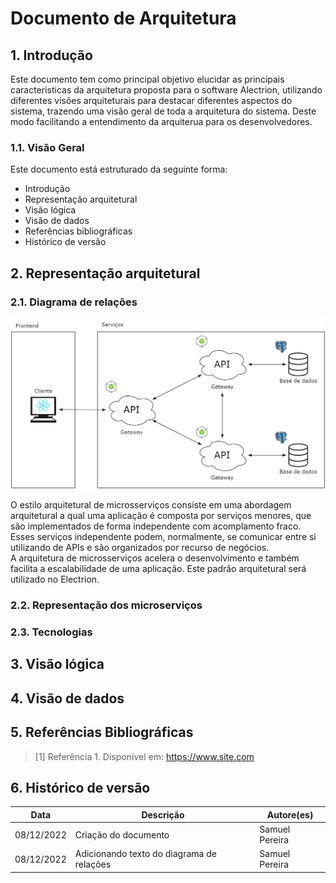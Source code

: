 # Documento de Arquitetura

## 1. Introdução
Este documento tem como principal objetivo elucidar as principais caracteristicas da arquitetura proposta para o software Alectrion, utilizando diferentes visões arquiteturais para destacar diferentes aspectos do sistema, trazendo uma visão geral de toda a arquitetura do sistema. Deste modo facilitando a entendimento da arquiterua para os desenvolvedores.

### 1.1. Visão Geral
Este documento está estruturado da seguinte forma:
- Introdução
- Representação arquitetural
- Visão lógica
- Visão de dados
- Referências bibliográficas
- Histórico de versão

## 2. Representação arquitetural
### 2.1. Diagrama de relações
![Diagrama de relações](../assets/documentos/relação.png)

O estilo arquitetural de microsserviços consiste em uma abordagem arquitetural a qual uma aplicação é composta por serviços menores, que são implementados de forma independente com acomplamento fraco. Esses serviços independente podem, normalmente, se comunicar entre si utilizando de APIs e são organizados por recurso de negócios.
<br/>
A arquitetura de microsserviços acelera o desenvolvimento e também facilita a escalabilidade de uma aplicação. Este padrão arquitetural será utilizado no Electrion.

### 2.2. Representação dos microserviços
### 2.3. Tecnologias

## 3. Visão lógica
## 4. Visão de dados

## 5. Referências Bibliográficas

<!-- Referências enumeradas-->

> [1] Referência 1. Disponível em: https://www.site.com

## 6. Histórico de versão

|**Data**|**Descrição**|**Autore(es)**|
|--------|-------------|--------------|
| 08/12/2022 | Criação do documento | Samuel Pereira |
| 08/12/2022 | Adicionando texto do diagrama de relações | Samuel Pereira |
